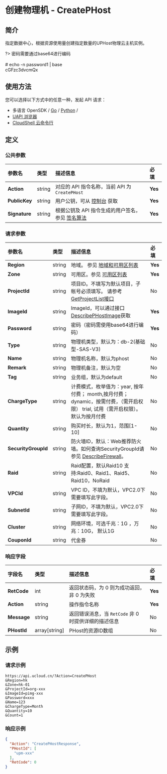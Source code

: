# 创建物理机 - CreatePHost

## 简介

指定数据中心，根据资源使用量创建指定数量的UPHost物理云主机实例。

?> 密码需要通过base64进行编码<br /><br /># echo -n password1 \| base<br />cGFzc3dvcmQx




## 使用方法

您可以选择以下方式中的任意一种，发起 API 请求：
- 多语言 OpenSDK / [Go](https://github.com/ucloud/ucloud-sdk-go) / [Python](https://github.com/ucloud/ucloud-sdk-python3) /
- [UAPI 浏览器](https://console.ucloud.cn/uapi/detail?id=CreatePHost)
- [CloudShell 云命令行](https://shell.ucloud.cn/)


## 定义

### 公共参数

| 参数名 | 类型 | 描述信息 | 必填 |
|:---|:---|:---|:---|
| **Action**     | string  | 对应的 API 指令名称，当前 API 为 `CreatePHost`                        | **Yes** |
| **PublicKey**  | string  | 用户公钥，可从 [控制台](https://console.ucloud.cn/uapi/apikey) 获取                                             | **Yes** |
| **Signature**  | string  | 根据公钥及 API 指令生成的用户签名，参见 [签名算法](api/summary/signature.md)  | **Yes** |

### 请求参数

| 参数名 | 类型 | 描述信息 | 必填 |
|:---|:---|:---|:---|
| **Region** | string | 地域。 参见 [地域和可用区列表](api/summary/regionlist) |**Yes**|
| **Zone** | string | 可用区。参见 [可用区列表](api/summary/regionlist) |**Yes**|
| **ProjectId** | string | 项目ID。不填写为默认项目，子帐号必须填写。 请参考[GetProjectList接口](api/summary/get_project_list) |No|
| **ImageId** | string | ImageId，可以通过接口 [DescribePHostImage](api/uphost-api/describe_phost_image.html)获取 |**Yes**|
| **Password** | string | 密码（密码需使用base64进行编码） |**Yes**|
| **Type** | string | 物理机类型，默认为：db-2(基础型-SAS-V3) |No|
| **Name** | string | 物理机名称，默认为phost |No|
| **Remark** | string | 物理机备注，默认为空 |No|
| **Tag** | string | 业务组，默认为default |No|
| **ChargeType** | string | 计费模式，枚举值为：year, 按年付费； month,按月付费；dynamic，按需付费，（需开启权限） trial, 试用（需开启权限）。默认为按月付费 |No|
| **Quantity** | string | 购买时长，默认为1，范围[1-10] |No|
| **SecurityGroupId** | string | 防火墙ID，默认：Web推荐防火墙。如何查询SecurityGroupId请参见 [DescribeFirewall](api/unet-api/describe_firewall.html)。 |No|
| **Raid** | string | Raid配置，默认Raid10  支持:Raid0、Raid1、Raid5、Raid10，NoRaid |No|
| **VPCId** | string | VPC ID，不填为默认，VPC2.0下需要填写此字段。 |No|
| **SubnetId** | string | 子网ID，不填为默认，VPC2.0下需要填写此字段。 |No|
| **Cluster** | string | 网络环境，可选千兆：1G ，万兆：10G， 默认1G |No|
| **CouponId** | string | 代金券 |No|

### 响应字段

| 字段名 | 类型 | 描述信息 | 必填 |
|:---|:---|:---|:---|
| **RetCode** | int | 返回状态码，为 0 则为成功返回，非 0 为失败 |**Yes**|
| **Action** | string | 操作指令名称 |**Yes**|
| **Message** | string | 返回错误消息，当 `RetCode` 非 0 时提供详细的描述信息 |No|
| **PHostId** | array[string] | PHost的资源ID数组 |No|




## 示例

### 请求示例
    
```
https://api.ucloud.cn/?Action=CreatePHost
&Region=hk
&Zone=hk-01
&ProjectId=org-xxx
&ImageId=pimg-xxx
&Password=xxx
&Name=123
&ChargeType=Month
&Quantity=10
&Count=1
```

### 响应示例
    
```json
{
  "Action": "CreatePHostResponse",
  "PHostId": [
    "upm-xxx"
  ],
  "RetCode": 0
}
```





